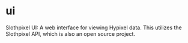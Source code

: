 # ui

Slothpixel UI: A web interface for viewing Hypixel data. This utilizes the Slothpixel API, which is also an open source project.